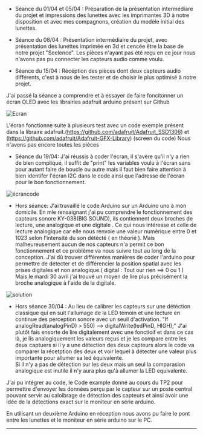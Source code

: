 * Séance du 01/04 et 05/04 : 
Préparation de la présentation intermédiare du projet et impressions des lunettes avec les imprimantes 3D à notre disposition et avec mes compagnons, création du modèle initial des lunettes.





* Séance du 08/04 : 
Présentation  intermédiaire du projet, avec présentation des lunettes imprimée en 3d et cencée être la base de notre projet "Seelence".
Les pièces n'ayant pas été reçu en ce jour nous n'avons pas pu connecter les capteurs audio comme voulu.





* Séance du 15/04 : 
Récéption des pièces dont deux capteurs audio différents, c'est à nous de les tester et de choisir le plus optimisé à notre projet.

J'ai passé la séance a comprendre et à essayer de faire foncitonner un écran OLED avec les librairies adafruit arduino présent sur Github 

![Ecran](https://startingelectronics.org/tutorials/arduino/modules/OLED-128x64-I2C-display/geekcreit-128x64-oled-display-demo.jpg)

L'écran fonctionne suite à plusieurs test avec un code exemple présent dans la libraire adafruit.(https://github.com/adafruit/Adafruit_SSD1306) et (https://github.com/adafruit/Adafruit-GFX-Library)
(screen du code)
Nous n'avons pas encore toutes les pièces





 
* Séance du 19/04:
J'ai réussis à coder l'écran, il s'avère qu'il n'y a rien de bien compliqué, il suffit de "print" les variables voulu à l'écran sans pour autant faire de boucle ou autre mais il faut bien faire attention à bien identifer l'écran I2C dans le code ainsi que l'adresse de l'écran pour le bon fonctionnement.

![écrancode](https://cdn.discordapp.com/attachments/174213561319555072/573799237054365717/unknown.png)





* Hors séance: 
J'ai travaillé le code Arduino sur un Arduino uno à mon domicile. En mle rensaignant j'ai pu comprendre le fonctionnement des capteurs sonore KY-038(BIG SOUND), ils contiennent deux broches de lecture, une analogique et une digitale .
Ce qui nous intéresse et celle de lecture analogique car elle nous renvoie une valeur numérique entre 0 et 1023 selon l'intensité du son détécté ( en théorié ). 
Mais malheureusement aucun de nos capteurs n'a permit ce bon fonctionnement et ce problème va nous suivre tout au long de la conception.
J'ai dû trouver différentes manières de coder l'arduino pour permettre de détecter et de différencier la position spatial avec les prises digitales et non analogique.( digital : Tout our rien ==> 0 ou 1 )
Mais le mardi 30 avril j'ai trouvé un moyen de lire plus précisément la broche analogique à l'aide de la digitale.

![solution](https://cdn.discordapp.com/attachments/174213561319555072/573799730384207873/unknown.png)





* Hors séance 30/04 :
Au lieu de calibrer les capteurs sur une détéction classique qui en suit l'allumage de la LED témoin et une lecture en continue des perception sonore avec un seuil d'activation. 
"If analogRead(analogPinD) > 550) --> digitalWrite(ledPinD, HIGH);"
J'ai plutôt fais ensorte de lire digitalement avec une fonctioif et dans ce cas là, je lis analogiquement les valeurs reçus et je les compare entre les deux captuers si il y	a une détection des deux capteurs	alors le code va comparer la récetption des deux et voir lequel à détecter une valeur plus importante pour allumer sa led équivalente.									 
Si il n'y a pas de détection sur les deux mais un seul la comparasion analogique est inutile il n'y aura plus qu'à allumer la LED equivalente.

J'ai pu intégrer au code, le Code example donné au cours du TP2 pour permettre d'envoyer les données perçu par le capteur sur un poste central pouvant servir au caloibrage de détection des capteurs et ainsi avoir une idée de la détections exact sur le moniteur en série	 arduino.

En utilisant un deuxième Arduino en réception nous avons pu faire le pont entre les lunettes et le moniteur en série arduino sur le PC.



-----------------------------------------------------------------------------------------------------------------------------------
